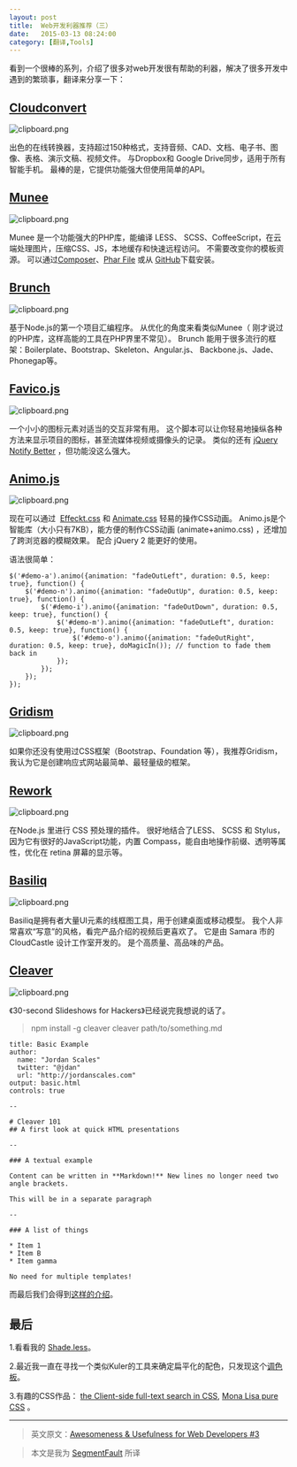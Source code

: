 ```yaml
---
layout: post
title:  Web开发利器推荐（三）
date:   2015-03-13 08:24:00
category: [翻译,Tools]
---
```

看到一个很棒的系列，介绍了很多对web开发很有帮助的利器，解决了很多开发中遇到的繁琐事，翻译来分享一下：

## [Cloudconvert][1]

![clipboard.png](http://segmentfault.com/img/bVk27X)

出色的在线转换器，支持超过150种格式，支持音频、CAD、文档、电子书、图像、表格、演示文稿、视频文件。 与Dropbox和 Google Drive同步，适用于所有智能手机。 最棒的是，它提供功能强大但使用简单的API。

<!--more-->

## [Munee][2]

![clipboard.png](http://segmentfault.com/img/bVk27Y)

Munee 是一个功能强大的PHP库，能编译 LESS、 SCSS、CoffeeScript，在云端处理图片，压缩CSS、JS，本地缓存和快速远程访问。 不需要改变你的模板资源。 可以通过[Composer][3]、[Phar File][4] 或从 [GitHub][5]下载安装。

## [Brunch][6]

![clipboard.png](http://segmentfault.com/img/bVk272)

基于Node.js的第一个项目汇编程序。 从优化的角度来看类似Munee（ 刚才说过的PHP库，这样高能的工具在PHP界里不常见）。 Brunch 能用于很多流行的框架：Boilerplate、Bootstrap、Skeleton、Angular.js、 Backbone.js、Jade、 Phonegap等。

## [Favico.js][7]

![clipboard.png](http://segmentfault.com/img/bVk28F)

一个小小的图标元素对适当的交互非常有用。 这个脚本可以让你轻易地操纵各种方法来显示项目的图标，甚至流媒体视频或摄像头的记录。 类似的还有  [jQuery Notify Better][8] ，但功能没这么强大。

## [Animo.js][9]

![clipboard.png](http://segmentfault.com/img/bVk28G)

现在可以通过  [Effeckt.css][10] 和 [Animate.css][11] 轻易的操作CSS动画。 Animo.js是个智能库（大小只有7KB），能方便的制作CSS动画 (animate+animo.css) ，还增加了跨浏览器的模糊效果。 配合 jQuery 2 能更好的使用。 

语法很简单：

    $('#demo-a').animo({animation: "fadeOutLeft", duration: 0.5, keep: true}, function() {
        $('#demo-n').animo({animation: "fadeOutUp", duration: 0.5, keep: true}, function() {
            $('#demo-i').animo({animation: "fadeOutDown", duration: 0.5, keep: true}, function() {
                $('#demo-m').animo({animation: "fadeOutLeft", duration: 0.5, keep: true}, function() {
                    $('#demo-o').animo({animation: "fadeOutRight", duration: 0.5, keep: true}, doMagicIn()); // function to fade them back in
                });
            });
        });
    });

## [Gridism][12]

![clipboard.png](http://segmentfault.com/img/bVk28K)

如果你还没有使用过CSS框架（Bootstrap、Foundation 等），我推荐Gridism，我认为它是创建响应式网站最简单、最轻量级的框架。

## [Rework][13]

![clipboard.png](http://segmentfault.com/img/bVk28N)

在Node.js 里进行 CSS 预处理的插件。 很好地结合了LESS、 SCSS 和 Stylus，因为它有很好的JavaScript功能，内置 Compass，能自由地操作前缀、透明等属性，优化在 retina 屏幕的显示等。

## [Basiliq][14]

![clipboard.png](http://segmentfault.com/img/bVk276)


Basiliq是拥有者大量UI元素的线框图工具，用于创建桌面或移动模型。 我个人非常喜欢“写意”的风格，看完产品介绍的视频后更喜欢了。 它是由 Samara 市的 CloudCastle 设计工作室开发的。 是个高质量、高品味的产品。

## [Cleaver][15]

![clipboard.png](http://segmentfault.com/img/bVk28P)

《30-second Slideshows for Hackers》已经说完我想说的话了。

> npm install -g cleaver
> cleaver path/to/something.md


    title: Basic Example
    author:
      name: "Jordan Scales"
      twitter: "@jdan"
      url: "http://jordanscales.com"
    output: basic.html
    controls: true
    
    --
    
    # Cleaver 101
    ## A first look at quick HTML presentations
    
    --
    
    ### A textual example
    
    Content can be written in **Markdown!** New lines no longer need two angle brackets.
    
    This will be in a separate paragraph
    
    --
    
    ### A list of things
    
    * Item 1
    * Item B
    * Item gamma
    
    No need for multiple templates!

而最后我们会得到[这样的介绍][16]。

## 最后

1.看看我的 [Shade.less][17]。

2.最近我一直在寻找一个类似Kuler的工具来确定扁平化的配色，只发现这个[调色板][18]。

3.有趣的CSS作品： [the Client-side full-text search in CSS][19], [Mona Lisa pure CSS][20] 。

---

> 英文原文：[Awesomeness & Usefulness for Web Developers #3][21]

> 本文是我为 [SegmentFault][22] 所译

  [1]: https://cloudconvert.org/
  [2]: http://mun.ee/
  [3]: http://mun.ee/Installating_Munee/With_Composer
  [4]: http://mun.ee/Installating_Munee/Using_Phar_File
  [5]: https://github.com/meenie/munee
  [6]: http://brunch.io/
  [7]: https://github.com/ejci/favico.js
  [8]: http://www.thepetedesign.com/demos/notify_better_demo.html
  [9]: https://github.com/ThrivingKings/animo.js
  [10]: https://github.com/h5bp/Effeckt.css
  [11]: https://github.com/daneden/animate.css
  [12]: http://cobyism.com/gridism/
  [13]: https://github.com/visionmedia/rework
  [14]: http://cloudcastlegroup.com/blog/basiliq
  [15]: https://github.com/jdan/cleaver
  [16]: http://jdan.github.io/cleaver/
  [17]: https://github.com/Pestov/Shade
  [18]: http://flatuicolors.com/
  [19]: http://redotheweb.com/2013/05/15/client-side-full-text-search-in-css.html
  [20]: http://codepen.io/jaysalvat/pen/HaqBf
  [21]: http://ipestov.com/awesomeness-and-usefulness-for-web-developers-3/
  [22]: http://segmentfault.net/blog/news/1190000002594623

